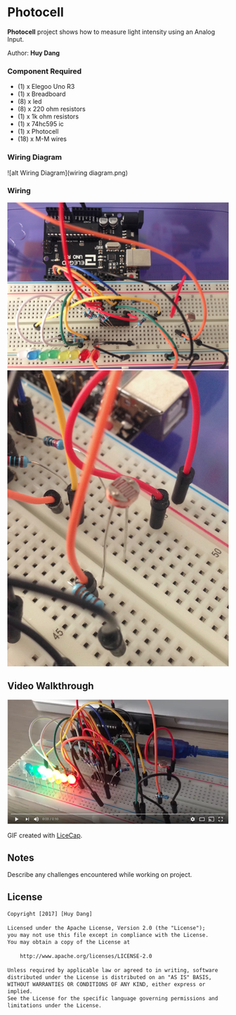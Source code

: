 # Photocell

**Photocell** project shows how to measure light intensity using an Analog Input.

Author: **Huy Dang**

### Component Required

- (1) x Elegoo Uno R3 
- (1) x Breadboard
- (8) x led
- (8) x 220 ohm resistors 
- (1) x 1k ohm resistors 
- (1) x 74hc595 ic 
- (1) x Photocell 
- (18) x M-M wires

### Wiring Diagram

![alt Wiring Diagram](wiring diagram.png)

### Wiring

![alt Wiring](wiring.jpg)
![alt photocell](photocell.jpg)

## Video Walkthrough

[![Video Walkthrough](video_cover.png)](https://youtu.be/UWQaBTAOKfk)

GIF created with [LiceCap](http://www.cockos.com/licecap/).

## Notes

Describe any challenges encountered while working on project.

## License

    Copyright [2017] [Huy Dang]

    Licensed under the Apache License, Version 2.0 (the "License");
    you may not use this file except in compliance with the License.
    You may obtain a copy of the License at

        http://www.apache.org/licenses/LICENSE-2.0

    Unless required by applicable law or agreed to in writing, software
    distributed under the License is distributed on an "AS IS" BASIS,
    WITHOUT WARRANTIES OR CONDITIONS OF ANY KIND, either express or implied.
    See the License for the specific language governing permissions and
    limitations under the License.